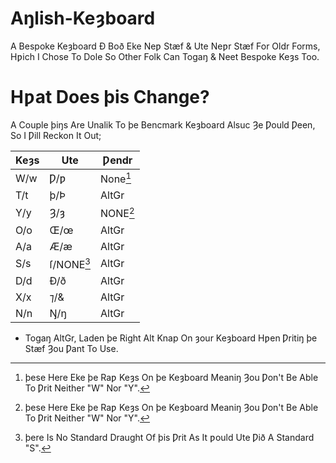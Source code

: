 # Aŋlish-Keȝboard
A Bespoke Keȝboard Ð Boð Eke Neƿ Stæf & Ute Neƿr Stæf For Oldr Forms, Hƿich I Chose To Dole So Other Folk Can Togaŋ & Neet Bespoke Keȝs Too.

# Hƿat Does þis Change?
A Couple þiŋs Are Unalik To þe Bencmark Keȝboard Alsuc Ȝe Ƿould Ƿeen, So I Ƿill Reckon It Out;

| Keȝs | Ute | Ƿendr |
| ----------- | ----------- | ---------- |
| W/w | Ƿ/ƿ | None[^1] |
| T/t | þ/Þ | AltGr |
| Y/y | Ȝ/ȝ | NONE[^1] |
| O/o | Œ/œ | AltGr |
| A/a | Æ/æ | AltGr |
| S/s | ſ/NONE[^2] | AltGr |
| D/d | Ð/ð | AltGr |
| X/x | ⁊/& | AltGr |
| N/n | Ŋ/ŋ | AltGr |
- Togaŋ AltGr, Laden þe Right Alt Knap On ȝour Keȝboard Hƿen Ƿritiŋ þe Stæf Ȝou Ƿant To Use.

[^1]:þese Here Eke þe Raƿ Keȝs On þe Keȝboard Meaniŋ Ȝou Ƿon't Be Able To Ƿrit Neither "W" Nor "Y".
[^2]:þere Is No Standard Draught Of þis Ƿrit As It ƿould Ute Ƿið A Standard "S".
